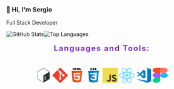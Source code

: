 ### 👋 Hi, I'm Sergio 
Full Stack Developer

<div>
  <img align="left" alt="GitHub Stats" src="https://github-readme-stats.vercel.app/api?username=KaratSergio&show_icons=true&theme=react">
</div>

<div>
  <img align="left" alt="Top Languages" src="https://github-readme-stats.vercel.app/api/top-langs/?username=KaratSergio&layout=compact&theme=react">
</div>

<h3 align="center" style="padding: 20px 0; font-size: 20px; font-weight: 700; letter-spacing: 0.1em; color: #7928ca;">Languages and Tools:</h3>
<div align="center" style="margin-bottom: 40px;">
    <img src="./assets/bash-logo.svg" alt="bash" width="40" height="40"/>
    <img src="./assets/git-logo.svg" alt="git" width="40" height="40"/>
    <img src="./assets/html5-logo.svg" alt="html5" width="40" height="40"/>
    <img src="./assets/css3-logo.svg" alt="css3" width="40" height="40"/>
    <img src="./assets/js-logo.png" alt="javascript" width="40" height="40"/>
    <img src="./assets/react-icon.svg" alt="vscode" width="40" height="40"/>
    <img src="./assets/vscode-logo.png" alt="vscode" width="40" height="40"/>
    <img src="./assets/figma-logo.svg" alt="figma" width="40" height="40"/>
</div>
<p></p>
<div align="center" style="padding: 20px 0;">

